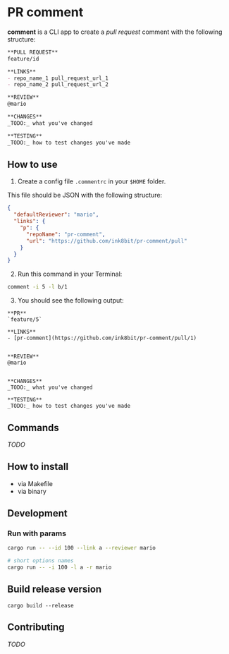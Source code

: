# PR comment

**comment** is a CLI app to create a *pull request* comment with the following structure:

```md
**PULL REQUEST**
feature/id

**LINKS**
- repo_name_1 pull_request_url_1
- repo_name_2 pull_request_url_2

**REVIEW**
@mario

**CHANGES**
_TODO:_ what you've changed

**TESTING**
_TODO:_ how to test changes you've made
```

## How to use

1. Create a config file `.commentrc` in your `$HOME` folder.

This file should be JSON with the following structure:

```json
{
  "defaultReviewer": "mario",
  "links": {
    "p": {
      "repoName": "pr-comment",
      "url": "https://github.com/ink8bit/pr-comment/pull"
    }
  }
}
```

2. Run this command in your Terminal:

```sh
comment -i 5 -l b/1
```

3. You should see the following output:

```
**PR**
`feature/5`

**LINKS**
- [pr-comment](https://github.com/ink8bit/pr-comment/pull/1)


**REVIEW**
@mario


**CHANGES**
_TODO:_ what you've changed

**TESTING**
_TODO:_ how to test changes you've made
```

## Commands

*TODO*

## How to install

- via Makefile
- via binary

## Development

### Run with params

```sh
cargo run -- --id 100 --link a --reviewer mario

# short options names
cargo run -- -i 100 -l a -r mario
```

## Build release version

```
cargo build --release
```

## Contributing

*TODO*
